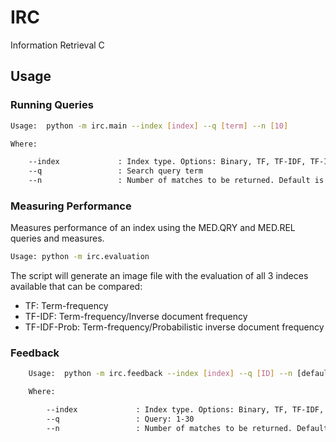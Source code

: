 # IRC

Information Retrieval C


## Usage

### Running Queries

```sh
Usage:  python -m irc.main --index [index] --q [term] --n [10]

Where:

    --index             : Index type. Options: Binary, TF, TF-IDF, TF-IDF-S
    --q                 : Search query term
    --n                 : Number of matches to be returned. Default is 10, * for all

```

### Measuring Performance

Measures performance of an index using the MED.QRY and MED.REL queries and measures.

```sh
Usage: python -m irc.evaluation
```

The script will generate an image file with the evaluation of all 3 indeces available that can be compared:

  - TF: Term-frequency
  - TF-IDF: Term-frequency/Inverse document frequency
  - TF-IDF-Prob: Term-frequency/Probabilistic inverse document frequency
  
  
### Feedback

```sh
    Usage:  python -m irc.feedback --index [index] --q [ID] --n [default 10]

    Where:

        --index             : Index type. Options: Binary, TF, TF-IDF, TF-IDF-Prob
        --q                 : Query: 1-30
        --n                 : Number of matches to be returned. Default is 10, * for all
``` 
        